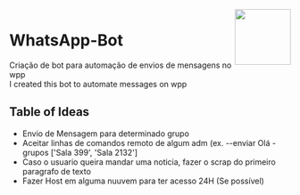  <img src="https://i.pinimg.com/564x/f3/53/5d/f3535dc3f95e71506f7c80755610176c.jpg" align="right" height="100" />

# WhatsApp-Bot
Criação de bot para automação de envios de mensagens no wpp<br>I created this bot to automate messages on wpp


## Table of Ideas
- Envio de Mensagem para determinado grupo
- Aceitar linhas de comandos remoto de algum adm (ex. --enviar Olá -grupos ['Sala 399', 'Sala 2132']
- Caso o usuario queira mandar uma noticia, fazer o scrap do primeiro paragrafo de texto
- Fazer Host em alguma nuuvem para ter acesso 24H (Se possível)
